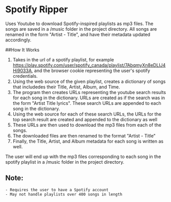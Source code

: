 # Spotify Ripper
Uses Youtube to download Spotify-inspired playlists as mp3 files. The songs are saved in a /music folder in the project directory. All songs are renamed in the form "Artist - Title", and have their metadata updated accordingly.

##How It Works
1. Takes in the url of a spotify playlist, for example <https://play.spotify.com/user/spotify_canada/playlist/7AbqmyXn8eDLIJ4Hi9033A>, and the browser cookie representing the user's spotify credentials.
2. Using the web source of the given playlist, creates a dictionary of songs that includedes their Title, Artist, Album, and Time.
3. The program then creates URLs representing the youtube search results for each song in the dictionary. URLs are created as if the search was in the form "Artist Title lyrics". These search URLs are appended to each song in the dictionary.
4. Using the web source for each of these search URLs, the URLs for the top search result are created and appended to the dictionary as well
5. These URLs are then used to download the mp3 files from each of the songs.
6. The downloaded files are then renamed to the format "Artist - Title"
7. Finally, the Title, Artist, and Album metadata for each song is written as well.

The user will end up with the mp3 files corresponding to each song in the spotify playlist in a /music folder in the project directory.

## Note:
    - Requires the user to have a Spotify account
    - May not handle playlists over 400 songs in length
